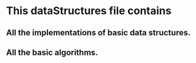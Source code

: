 # This dataStructures file contains 
## All the implementations of basic data structures.
## All the basic algorithms.

